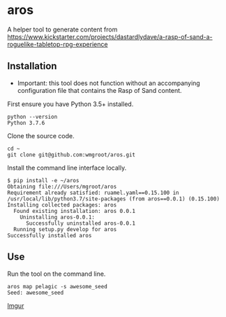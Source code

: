 # aros
A helper tool to generate content from https://www.kickstarter.com/projects/dastardlydave/a-rasp-of-sand-a-roguelike-tabletop-rpg-experience

## Installation

* Important: this tool does not function without an accompanying configuration file that contains the Rasp of Sand content.

First ensure you have Python 3.5+ installed.
```
python --version
Python 3.7.6
```

Clone the source code.
```
cd ~
git clone git@github.com:wmgroot/aros.git
```

Install the command line interface locally.
```
$ pip install -e ~/aros
Obtaining file:///Users/mgroot/aros
Requirement already satisfied: ruamel.yaml==0.15.100 in /usr/local/lib/python3.7/site-packages (from aros==0.0.1) (0.15.100)
Installing collected packages: aros
  Found existing installation: aros 0.0.1
    Uninstalling aros-0.0.1:
      Successfully uninstalled aros-0.0.1
  Running setup.py develop for aros
Successfully installed aros
```

## Use
Run the tool on the command line.
```
aros map pelagic -s awesome_seed
Seed: awesome_seed
```
[Imgur](https://i.imgur.com/u2BgBhV.png)
